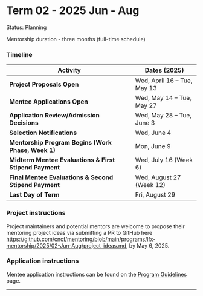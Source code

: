 # Term 02 - 2025 Jun - Aug

Status: Planning

Mentorship duration - three months (full-time schedule)

### Timeline

| **Activity**                                                  | **Dates (2025)**            |
|---------------------------------------------------------------|-----------------------------|
| **Project Proposals Open**                                    | Wed, April 16 – Tue, May 13 |
| **Mentee Applications Open**                                  | Wed, May 14 – Tue, May 27   |
| **Application Review/Admission Decisions**                    | Wed, May 28 – Tue, June 3   |
| **Selection Notifications**                                   | Wed, June 4                 |
| **Mentorship Program Begins (Work Phase, Week 1)**            | Mon, June 9                 |
| **Midterm Mentee Evaluations & First Stipend Payment**        | Wed, July 16 (Week 6)       |
| **Final Mentee Evaluations & Second Stipend Payment**         | Wed, August 27 (Week 12)    |
| **Last Day of Term**                                          | Fri, August 29              |

### Project instructions

Project maintainers and potential mentors are welcome to propose their mentoring project ideas via submitting a PR to GitHub here https://github.com/cncf/mentoring/blob/main/programs/lfx-mentorship/2025/02-Jun-Aug/project_ideas.md, by May 6, 2025.

### Application instructions

Mentee application instructions can be found on the [Program Guidelines](https://github.com/cncf/mentoring/blob/main/programs/lfx-mentorship/README.md#program-guidelines) page.

---

